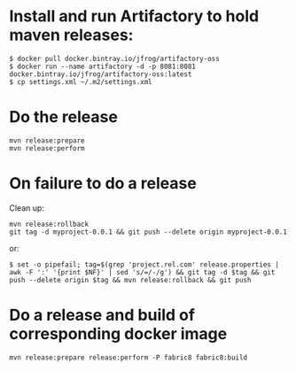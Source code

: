 
# Install and run Artifactory to hold maven releases:
```
$ docker pull docker.bintray.io/jfrog/artifactory-oss
$ docker run --name artifactory -d -p 8081:8081 docker.bintray.io/jfrog/artifactory-oss:latest
$ cp settings.xml ~/.m2/settings.xml
```
# Do the release
```
mvn release:prepare
mvn release:perform
```

# On failure to do a release
Clean up:
```
mvn release:rollback
git tag -d myproject-0.0.1 && git push --delete origin myproject-0.0.1
```
or:
```
$ set -o pipefail; tag=$(grep 'project.rel.com' release.properties | awk -F ':' '{print $NF}' | sed 's/=/-/g') && git tag -d $tag && git push --delete origin $tag && mvn release:rollback && git push
```


# Do a release and build of corresponding docker image
```
mvn release:prepare release:perform -P fabric8 fabric8:build
```
